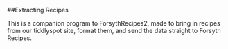 ##Extracting Recipes

This is a companion program to ForsythRecipes2, made to bring in recipes from our tiddlyspot site, format them, and send the data straight to Forsyth Recipes.